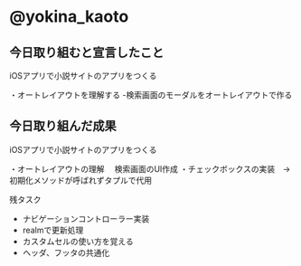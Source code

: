 # @yokina_kaoto

## 今日取り組むと宣言したこと

iOSアプリで小説サイトのアプリをつくる

・オートレイアウトを理解する
-検索画面のモーダルをオートレイアウトで作る

## 今日取り組んだ成果

iOSアプリで小説サイトのアプリをつくる

・オートレイアウトの理解
　検索画面のUI作成
・チェックボックスの実装　->　初期化メソッドが呼ばれずタプルで代用


残タスク
- ナビゲーションコントローラー実装
- realmで更新処理
- カスタムセルの使い方を覚える
- ヘッダ、フッタの共通化
